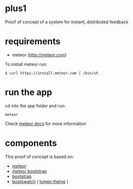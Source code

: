 # plus1
Proof of concept of a system for instant, distributed feedback

# requirements

- meteor (http://meteor.com)

To install meteor run:

`$ curl https://install.meteor.com | /bin/sh`

# run the app

cd into the app folder and run:

`meteor`

Check [meteor docs](http://docs.meteor.com/) for more information

# components

This proof of concept is based on:

- [meteor](http://meteor.com)
- [meteor bootstrap](https://github.com/matteodem/meteor-boilerplate)
- [bootstrap](http://getbootstrap.com/)
- [bootswatch](http://bootswatch.com/) ( [lumen theme](http://bootswatch.com/lumen/) )